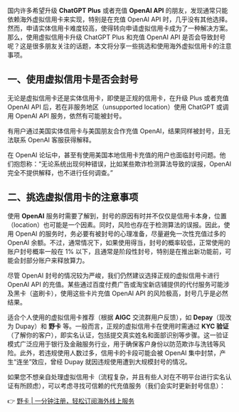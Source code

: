 国内许多希望升级 **ChatGPT Plus** 或者充值 **OpenAI API** 的朋友，发现通常只能依赖海外虚拟信用卡来实现，特别是在充值 OpenAI API 时，几乎没有其他选择。然而，申请实体信用卡难度较高，使得转向申请虚拟信用卡成为了一种解决方案。那么，使用虚拟信用卡升级 ChatGPT Plus 和充值 OpenAI API 是否会导致封号呢？这是很多朋友关注的话题，本文将分享一些挑选和使用海外虚拟信用卡的注意事项。

## 一、使用虚拟信用卡是否会封号

无论是虚拟信用卡还是实体信用卡，即使是正规的信用卡，在升级 Plus 或者充值 OpenAI API 后，若在非服务地区（unsupported location）使用 ChatGPT 或调用 OpenAI API 服务，依然有可能被封号。

有用户通过美国实体信用卡与美国朋友合作充值 OpenAI，结果同样被封号，且无法联系 OpenAI 客服获得解释。

在 OpenAI 论坛中，甚至有使用美国本地信用卡充值的用户也面临封号问题。他们抱怨称：“无论系统出现何种错误，比如某些欺诈检测算法导致的误报，OpenAI 完全不提供解释，也不进行任何调查。”

## 二、挑选虚拟信用卡的注意事项

使用 **OpenAI** 服务时需要了解到，封号的原因有时并不仅仅是信用卡本身，位置（location）也可能是一个因素。同时，风险也存在于检测算法的误报。因此，使用 OpenAI 的服务时，务必要有被封号的心理准备，尽量避免一次性充值过多的 OpenAI 余额。不过，通常情况下，如果使用得当，封号的概率较低，正常使用的账户封号概率一般在 1% 以下，且通常是阶段性封号，特别是在推出新功能前，可能会封部分账户来释放算力。

尽管 OpenAI 封号的情况较为严峻，我们仍然建议选择正规的虚拟信用卡进行 OpenAI API 的充值。某些通过百度付费广告或淘宝新店铺提供的代付服务可能涉及黑卡（盗刷卡），使用这些卡片充值 OpenAI API 的风险极高，封号几乎是必然结果。

适合个人使用的虚拟信用卡推荐（根据 **AIGC** 交流群用户反馈），如 **Depay**（现改为 Dupay）和 **野卡** 等。一般而言，正规的虚拟信用卡在使用时需通过 **KYC 验证**（了解你的客户），即实名认证，包括提交真实姓名和面部识别等步骤。这一验证模式广泛应用于银行及金融服务行业，用于确保客户身份以防范欺诈与洗钱等风险。此外，若违规使用人数过多，信用卡的卡段可能会被 OpenAI 集中封禁，产生“连坐”效应，曾经 Dupay 就因违规使用遭到大规模封号的情况。

如果您不想亲自处理虚拟信用卡（流程复杂，并且有些人对在不明平台进行实名认证有所顾虑），可以考虑寻找可信赖的代充值服务（我们会实时更新封号信息）：

👉 [野卡 | 一分钟注册，轻松订阅海外线上服务](https://bit.ly/bewildcard)